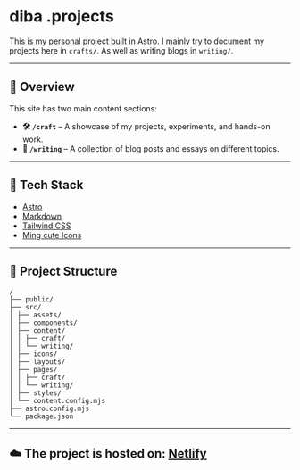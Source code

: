 # diba .projects

This is my personal project built in Astro. I mainly try to document my projects here in `crafts/`. As well as writing blogs in `writing/`.

---

## 🧱 Overview

This site has two main content sections:

- **🛠 `/craft`** – A showcase of my projects, experiments, and hands-on work.
- **📝 `/writing`** – A collection of blog posts and essays on different topics.

---

## 🚀 Tech Stack

- [Astro](https://astro.build/)
- [Markdown](https://www.markdownguide.org/)
- [Tailwind CSS](https://tailwindcss.com/)
- [Ming cute Icons](https://www.mingcute.com/)

---

## 📁 Project Structure

```
/
├── public/
├── src/
│ ├── assets/
│ ├── components/
│ ├── content/
│ │ ├── craft/
│ │ └── writing/
│ ├── icons/
│ ├── layouts/
│ ├── pages/
│ │ ├── craft/
│ │ └── writing/
│ ├── styles/
│ └── content.config.mjs
├── astro.config.mjs
└── package.json

```

---

## ☁️ The project is hosted on: [Netlify](https://diba-projects.netlify.app/)
